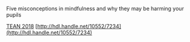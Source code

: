 Five misconceptions in mindfulness and why they may be harming your pupils

[TEAN 2018](https://www.cumbria.ac.uk/research/enterprise/tean/teachers-and-educators-storehouse/tean-conference/tean-conference-2018/)
[http://hdl.handle.net/10552/7234](http://hdl.handle.net/10552/7234)
